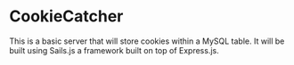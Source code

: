 # CookieCatcher
This is a basic server that will store cookies within a MySQL table. It will be built using Sails.js a framework built on top of Express.js.
